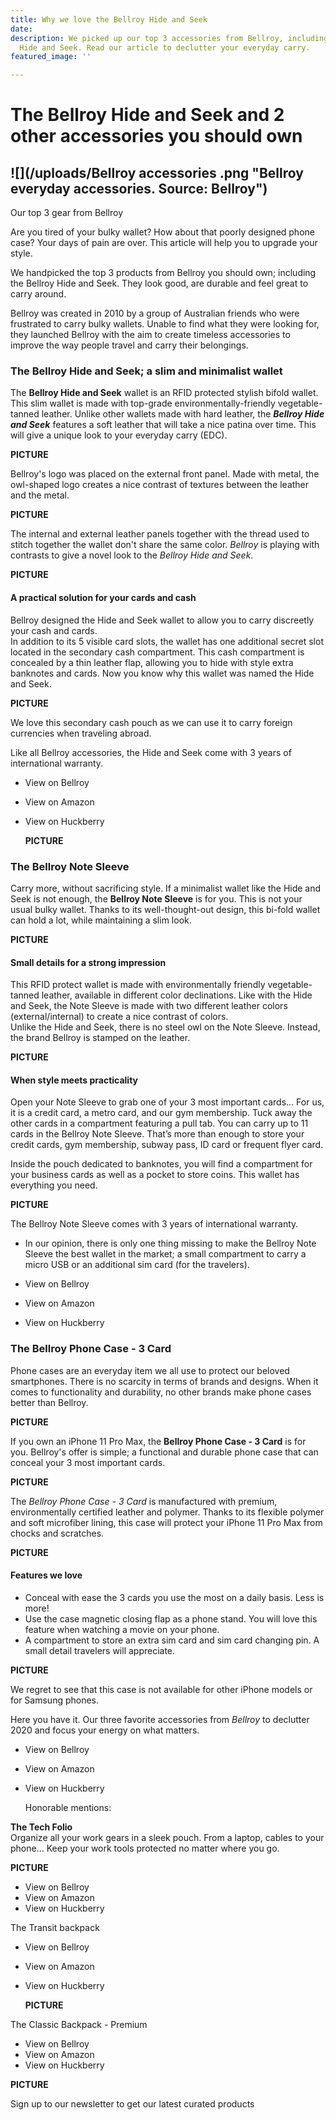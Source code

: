 ```yaml
---
title: Why we love the Bellroy Hide and Seek
date: 
description: We picked up our top 3 accessories from Bellroy, including the Bellroy
  Hide and Seek. Read our article to declutter your everyday carry.
featured_image: ''

---
```

# The Bellroy Hide and Seek and 2 other accessories you should own

## ![](/uploads/Bellroy accessories .png "Bellroy everyday accessories. Source: Bellroy")  
Our top 3 gear from Bellroy

Are you tired of your bulky wallet? How about that poorly designed phone case? Your days of pain are over. This article will help you to upgrade your style.

We handpicked the top 3 products from Bellroy you should own; including the Bellroy Hide and Seek. They look good, are durable and feel great to carry around.

Bellroy was created in 2010 by a group of Australian friends who were frustrated to carry bulky wallets. Unable to find what they were looking for, they launched Bellroy with the aim to create timeless accessories to improve the way people travel and carry their belongings.

### The Bellroy Hide and Seek; a slim and minimalist wallet

  
The **Bellroy Hide and Seek** wallet is an RFID protected stylish bifold wallet. This slim wallet is made with top-grade environmentally-friendly vegetable-tanned leather. Unlike other wallets made with hard leather, the **_Bellroy Hide and Seek_** features a soft leather that will take a nice patina over time. This will give a unique look to your everyday carry (EDC).

**PICTURE** 

Bellroy's logo was placed on the external front panel. Made with metal, the owl-shaped logo creates a nice contrast of textures between the leather and the metal.

**PICTURE** 

The internal and external leather panels together with the thread used to stitch together the wallet don't share the same color. _Bellroy_ is playing with contrasts to give a novel look to the _Bellroy_ _Hide and Seek_.

**PICTURE** 

#### A practical solution for your cards and cash

Bellroy designed the Hide and Seek wallet to allow you to carry discreetly your cash and cards.  
In addition to its 5 visible card slots, the wallet has one additional secret slot located in the secondary cash compartment. This cash compartment is concealed by a thin leather flap, allowing you to hide with style extra banknotes and cards. Now you know why this wallet was named the Hide and Seek.

**PICTURE** 

We love this secondary cash pouch as we can use it to carry foreign currencies when traveling abroad.

Like all Bellroy accessories, the Hide and Seek come with 3 years of international warranty.

* View on Bellroy
* View on Amazon
* View on Huckberry

    
    
  **PICTURE** 

### The Bellroy Note Sleeve

  
Carry more, without sacrificing style. If a minimalist wallet like the Hide and Seek is not enough, the **Bellroy Note Sleeve** is for you. This is not your usual bulky wallet. Thanks to its well-thought-out design, this bi-fold wallet can hold a lot, while maintaining a slim look.

**PICTURE** 

#### Small details for a strong impression

  
This RFID protect wallet is made with environmentally friendly vegetable-tanned leather, available in different color declinations. Like with the Hide and Seek, the Note Sleeve is made with two different leather colors (external/internal) to create a nice contrast of colors.   
Unlike the Hide and Seek, there is no steel owl on the Note Sleeve. Instead, the brand Bellroy is stamped on the leather.

**PICTURE** 

#### When style meets practicality

  
Open your Note Sleeve to grab one of your 3 most important cards... For us, it is a credit card, a metro card, and our gym membership. Tuck away the other cards in a compartment featuring a pull tab. You can carry up to 11 cards in the Bellroy Note Sleeve. That’s more than enough to store your credit cards, gym membership, subway pass, ID card or frequent flyer card.

Inside the pouch dedicated to banknotes, you will find a compartment for your business cards as well as a pocket to store coins. This wallet has everything you need. 

**PICTURE**   
  
The Bellroy Note Sleeve comes with 3 years of international warranty.

* In our opinion, there is only one thing missing to make the Bellroy Note Sleeve the best wallet in the market; a small compartment to carry a micro USB or an additional sim card (for the travelers).


* View on Bellroy
* View on Amazon
* View on Huckberry

### The Bellroy Phone Case - 3 Card

  
Phone cases are an everyday item we all use to protect our beloved smartphones. There is no scarcity in terms of brands and designs. When it comes to functionality and durability, no other brands make phone cases better than Bellroy.

**PICTURE** 

If you own an iPhone 11 Pro Max, the **Bellroy Phone Case - 3 Card** is for you. Bellroy's offer is simple; a functional and durable phone case that can conceal your 3 most important cards.

**PICTURE** 

The _Bellroy Phone Case - 3 Card_ is manufactured with premium, environmentally certified leather and polymer. Thanks to its flexible polymer and soft microfiber lining, this case will protect your iPhone 11 Pro Max from chocks and scratches.

**PICTURE** 

#### Features we love

* Conceal with ease the 3 cards you use the most on a daily basis. Less is more!
* Use the case magnetic closing flap as a phone stand. You will love this feature when watching a movie on your phone.
* A compartment to store an extra sim card and sim card changing pin. A small detail travelers will appreciate.

**PICTURE** 

We regret to see that this case is not available for other iPhone models or for Samsung phones.

Here you have it. Our three favorite accessories from _Bellroy_ to declutter 2020 and focus your energy on what matters.

* View on Bellroy
* View on Amazon
* View on Huckberry

    
  Honorable mentions:

**The Tech Folio**  
Organize all your work gears in a sleek pouch. From a laptop, cables to your phone... Keep your work tools protected no matter where you go. 

**PICTURE** 

* View on Bellroy
* View on Amazon
* View on Huckberry

The Transit backpack

* View on Bellroy
* View on Amazon
* View on Huckberry

  **PICTURE** 

The Classic Backpack - Premium 

* View on Bellroy
* View on Amazon
* View on Huckberry

**PICTURE** 

Sign up to our newsletter to get our latest curated products